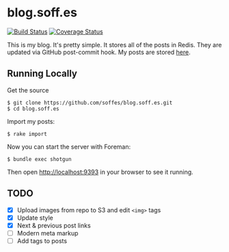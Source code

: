 # blog.soff.es

[![Build Status](https://travis-ci.org/soffes/blog.soff.es.svg?branch=master)](https://travis-ci.org/soffes/blog.soff.es) [![Coverage Status](https://coveralls.io/repos/soffes/blog.soff.es/badge.svg?branch=master)](https://coveralls.io/r/soffes/blog.soff.es?branch=master)

This is my blog. It's pretty simple. It stores all of the posts in Redis. They are updated via GitHub post-commit hook. My posts are stored [here](https://github.com/soffes/blog).


## Running Locally

Get the source

    $ git clone https://github.com/soffes/blog.soff.es.git
    $ cd blog.soff.es

Import my posts:

    $ rake import

Now you can start the server with Foreman:

    $ bundle exec shotgun

Then open <http://localhost:9393> in your browser to see it running.


## TODO

- [x] Upload images from repo to S3 and edit `<img>` tags
- [x] Update style
- [x] Next & previous post links
- [ ] Modern meta markup
- [ ] Add tags to posts

